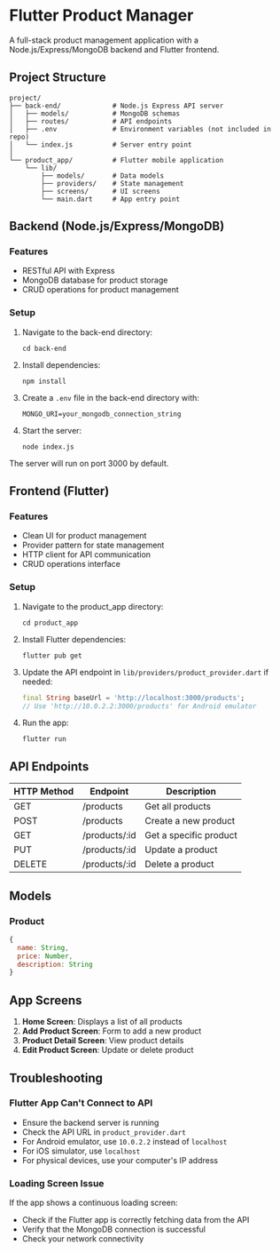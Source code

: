 # Flutter Product Manager

A full-stack product management application with a Node.js/Express/MongoDB backend and Flutter frontend.

## Project Structure

```
project/
├── back-end/             # Node.js Express API server
│   ├── models/           # MongoDB schemas
│   ├── routes/           # API endpoints
│   ├── .env              # Environment variables (not included in repo)
│   └── index.js          # Server entry point
│
└── product_app/          # Flutter mobile application
    └── lib/
        ├── models/       # Data models
        ├── providers/    # State management
        ├── screens/      # UI screens
        └── main.dart     # App entry point
```

## Backend (Node.js/Express/MongoDB)

### Features
- RESTful API with Express
- MongoDB database for product storage
- CRUD operations for product management

### Setup
1. Navigate to the back-end directory:
   ```
   cd back-end
   ```

2. Install dependencies:
   ```
   npm install
   ```

3. Create a `.env` file in the back-end directory with:
   ```
   MONGO_URI=your_mongodb_connection_string
   ```

4. Start the server:
   ```
   node index.js
   ```
   
The server will run on port 3000 by default.

## Frontend (Flutter)

### Features
- Clean UI for product management
- Provider pattern for state management
- HTTP client for API communication
- CRUD operations interface

### Setup
1. Navigate to the product_app directory:
   ```
   cd product_app
   ```

2. Install Flutter dependencies:
   ```
   flutter pub get
   ```

3. Update the API endpoint in `lib/providers/product_provider.dart` if needed:
   ```dart
   final String baseUrl = 'http://localhost:3000/products';
   // Use 'http://10.0.2.2:3000/products' for Android emulator
   ```

4. Run the app:
   ```
   flutter run
   ```

## API Endpoints

| HTTP Method | Endpoint | Description |
|-------------|----------|-------------|
| GET | /products | Get all products |
| POST | /products | Create a new product |
| GET | /products/:id | Get a specific product |
| PUT | /products/:id | Update a product |
| DELETE | /products/:id | Delete a product |

## Models

### Product
```javascript
{
  name: String,
  price: Number,
  description: String
}
```

## App Screens

1. **Home Screen**: Displays a list of all products
2. **Add Product Screen**: Form to add a new product
3. **Product Detail Screen**: View product details
4. **Edit Product Screen**: Update or delete product

## Troubleshooting

### Flutter App Can't Connect to API
- Ensure the backend server is running
- Check the API URL in `product_provider.dart`
- For Android emulator, use `10.0.2.2` instead of `localhost`
- For iOS simulator, use `localhost`
- For physical devices, use your computer's IP address

### Loading Screen Issue
If the app shows a continuous loading screen:
- Check if the Flutter app is correctly fetching data from the API
- Verify that the MongoDB connection is successful
- Check your network connectivity

